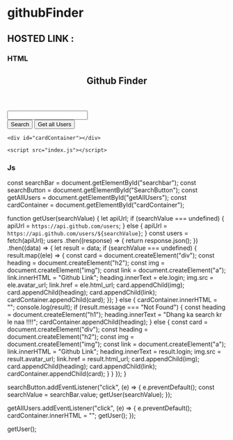 # githubFinder

## HOSTED LINK :

### HTML

<!DOCTYPE html>
<html lang="en">
  <head>
    <meta charset="UTF-8" />
    <meta name="viewport" content="width=device-width, initial-scale=1.0" />
    <link rel="stylesheet" href="style.css" />
    <title>Document</title>
  </head>
  <body>
    <header>
      <h2>Github Finder</h2>
    </header>
    <form>
      <input type="search" name="Search bar" id="searchbar" />
      <div>
        <button id="SearchButton">Search</button>
        <button id="getAllUsers">Get all Users</button>
      </div>
    </form>

    <div id="cardContainer"></div>

    <script src="index.js"></script>
  </body>
</html>

### Js

const searchBar = document.getElementById("searchbar");
const searchButton = document.getElementById("SearchButton");
const getAllUsers = document.getElementById("getAllUsers");
const cardContainer = document.getElementById("cardContainer");

function getUser(searchValue) {
  let apiUrl;
  if (searchValue === undefined) {
    apiUrl = `https://api.github.com/users`;
  } else {
    apiUrl = `https://api.github.com/users/${searchValue}`;
  }
  const users = fetch(apiUrl);
  users
    .then((response) => {
      return response.json();
    })
    .then((data) => {
      let result = data;
      if (searchValue === undefined) {
        result.map((ele) => {
          const card = document.createElement("div");
          const heading = document.createElement("h2");
          const img = document.createElement("img");
          const link = document.createElement("a");
          link.innerHTML = "Github Link";
          heading.innerText = ele.login;
          img.src = ele.avatar_url;
          link.href = ele.html_url;
          card.appendChild(img);
          card.appendChild(heading);
          card.appendChild(link);
          cardContainer.appendChild(card);
        });
      } else {
        cardContainer.innerHTML = "";
        console.log(result);
        if (result.message === "Not Found") {
          const heading = document.createElement("h1");
          heading.innerText = "Dhang ka search kr le naa !!!!";
          cardContainer.appendChild(heading);
        } else {
          const card = document.createElement("div");
          const heading = document.createElement("h2");
          const img = document.createElement("img");
          const link = document.createElement("a");
          link.innerHTML = "Github Link";
          heading.innerText = result.login;
          img.src = result.avatar_url;
          link.href = result.html_url;
          card.appendChild(img);
          card.appendChild(heading);
          card.appendChild(link);
          cardContainer.appendChild(card);
        }
      }
    });
}

searchButton.addEventListener("click", (e) => {
  e.preventDefault();
  const searchValue = searchBar.value;
  getUser(searchValue);
});

getAllUsers.addEventListener("click", (e) => {
  e.preventDefault();
  cardContainer.innerHTML = "";
  getUser();
});

getUser();
